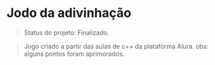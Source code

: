 <h1>Jodo da adivinhação</h1>

> Status do projeto: Finalizado.

> Jogo criado a partir das aulas de c++ da plataforma Alura. obs: alguns pontos foram aprimorados.
